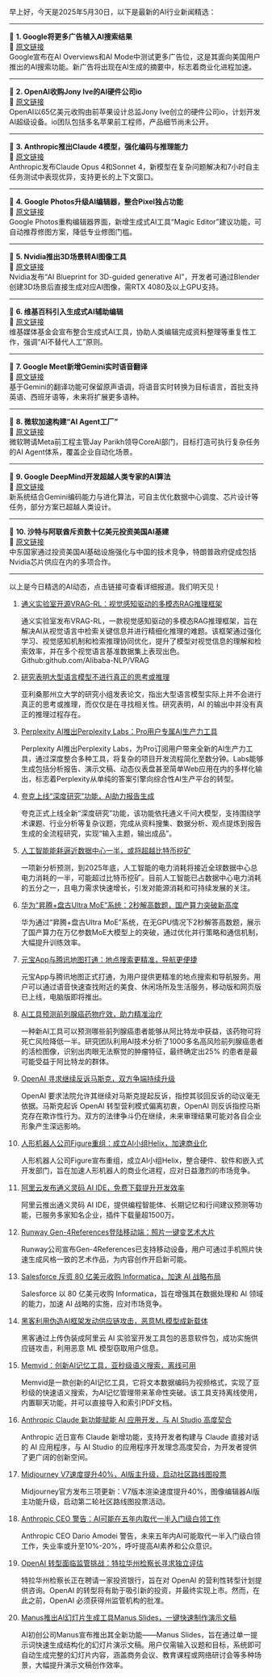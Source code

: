 早上好，今天是2025年5月30日，以下是最新的AI行业新闻精选：

---

📌 **1. Google将更多广告植入AI搜索结果**  
🔗 [原文链接](https://www.theverge.com/news/671514/google-ai-mode-overviews-ads-expansion)  
Google宣布在AI Overviews和AI Mode中测试更多广告位，这是其面向美国用户推出的AI搜索功能。新广告将出现在AI生成的摘要中，标志着商业化进程加速。

---

📌 **2. OpenAI收购Jony Ive的AI硬件公司io**  
🔗 [原文链接](https://www.theverge.com/news/671838/openai-jony-ive-ai-hardware-apple)  
OpenAI以65亿美元收购由前苹果设计总监Jony Ive创立的硬件公司io，计划开发AI超级设备。io团队包括多名苹果前工程师，产品细节尚未公开。

---

📌 **3. Anthropic推出Claude 4模型，强化编码与推理能力**  
🔗 [原文链接](https://www.theverge.com/news/672705/anthropic-claude-4-ai-ous-sonnet-availability)  
Anthropic发布Claude Opus 4和Sonnet 4，新模型在复杂问题解决和7小时自主任务测试中表现优异，支持更长的上下文窗口。

---

📌 **4. Google Photos升级AI编辑器，整合Pixel独占功能**  
🔗 [原文链接](https://www.theverge.com/news/675469/google-photos-editor-ai-tool-suggestions-update)  
Google Photos重构编辑器界面，新增生成式AI工具“Magic Editor”建议功能，可自动推荐修图方案，降低专业修图门槛。

---

📌 **5. Nvidia推出3D场景转AI图像工具**  
🔗 [原文链接](https://www.theverge.com/news/658613/nvidia-ai-blueprint-blender-3d-image-references)  
Nvidia发布“AI Blueprint for 3D-guided generative AI”，开发者可通过Blender创建3D场景后直接生成对应AI图像，需RTX 4080及以上GPU支持。

---

📌 **6. 维基百科引入生成式AI辅助编辑**  
🔗 [原文链接](https://www.theverge.com/ai-artificial-intelligence/659222/wikipedia-generative-ai)  
维基媒体基金会宣布整合生成式AI工具，协助人类编辑完成资料整理等重复性工作，强调“AI不替代人工”原则。

---

📌 **7. Google Meet新增Gemini实时语音翻译**  
🔗 [原文链接](https://www.theverge.com/news/670322/google-meet-gemini-translation-ai-english-spanish)  
基于Gemini的翻译功能可保留原声语调，将语音实时转换为目标语言，首批支持英语、西班牙语等，未来将扩展更多语种。

---

📌 **8. 微软加速构建“AI Agent工厂”**  
🔗 [原文链接](https://www.theverge.com/notepad-microsoft-newsletter/672598/microsoft-ai-agent-factory-jay-parikh-interview)  
微软聘请Meta前工程主管Jay Parikh领导CoreAI部门，目标打造可执行复杂任务的AI Agent体系，覆盖企业自动化场景。

---

📌 **9. Google DeepMind开发超越人类专家的AI算法**  
🔗 [原文链接](https://www.wired.com/story/google-deepminds-ai-agent-dreams-up-algorithms-beyond-human-expertise/)  
新系统结合Gemini编码能力与进化算法，可自主优化数据中心调度、芯片设计等任务，部分方案已超越人类设计。

---

📌 **10. 沙特与阿联酋斥资数十亿美元投资美国AI基建**  
🔗 [原文链接](https://www.wired.com/story/trump-middle-east-artificial-intelligence-investments/)  
中东国家通过投资美国AI基础设施强化与中国的技术竞争，特朗普政府促成包括Nvidia芯片供应在内的多项合作。

---

以上是今日精选的AI动态，点击链接可查看详细报道。我们明天见！

1. [通义实验室开源VRAG-RL：视觉感知驱动的多模态RAG推理框架](https://upload.chinaz.com/2025/0531/6388428081582636553169649.png)

    通义实验室发布VRAG-RL，一款视觉感知驱动的多模态RAG推理框架，旨在解决AI从视觉语言中检索关键信息并进行精细化推理的难题。该框架通过强化学习、视觉感知机制和检索推理协同优化，提升了模型对视觉信息的理解和检索效率，并在多个视觉语言基准数据集上表现出色。Github:github.com/Alibaba-NLP/VRAG


2. [研究表明大型语言模型不进行真正的思考或推理](https://www.chinaz.com/2024/0129/1591568.shtml)

    亚利桑那州立大学的研究小组发表论文，指出大型语言模型实际上并不会进行真正的思考或推理，而仅仅是在寻找相关性。研究表明，AI 的输出中并没有真正的推理过程存在。


3. [Perplexity AI推出Perplexity Labs：Pro用户专属AI生产力工具](https://www.chinaz.com/2025/0530/6388422305704709329869270.shtml)

    Perplexity AI推出Perplexity Labs，为Pro订阅用户带来全新的AI生产力工具，通过深度整合多种工具，将复杂的项目开发流程简化至数分钟。Labs能够生成包括分析报告、演示文稿、动态仪表盘甚至简单Web应用在内的多样化输出，标志着Perplexity从单纯的答案引擎向综合性AI生产平台的转型。


4. [夸克上线“深度研究”功能，AI助力报告生成](https://www.chinaz.com/2024/0516/1618148.shtml)

    夸克正式上线全新“深度研究”功能，该功能依托通义千问大模型，支持围绕学术课题、行业分析等复杂议题，完成从资料搜集、数据分析、观点提炼到报告生成的全流程研究，实现“输入主题，输出成品”。


5. [人工智能能耗逼近数据中心一半，或将超越比特币挖矿](https://www.chinaz.com/2024/0703/1631148.shtml)

    一项新分析预测，到2025年底，人工智能的电力消耗将接近全球数据中心总电力消耗的一半，可能超过比特币挖矿。目前人工智能已占数据中心电力消耗的五分之一，且电力需求快速增长，引发对能源消耗和可持续发展的关注。


6. [华为“昇腾+盘古Ultra MoE”系统：2秒解高数题，国产算力突破新高度](https://www.chinaz.com/2025/0530/1664760.shtml)

    华为通过“昇腾+盘古Ultra MoE”系统，在无GPU情况下2秒解答高数题，展示了国产算力在万亿参数MoE大模型上的突破，通过优化并行策略和通信机制，大幅提升训练效率。


7. [元宝App与腾讯地图打通：地点搜索更精准，导航更便捷](https://www.chinaz.com/2025/0530/6388421614783816229510398.shtml)

    元宝App与腾讯地图正式打通，为用户提供更精准的地点搜索和导航服务。用户可以通过语音快速查找附近的美食、休闲场所及生活服务，移动版和网页版已上线，电脑版即将推出。


8. [AI工具预测前列腺癌药物疗效，助力精准治疗](https://www.chinaz.com/2024/0529/1607026.shtml)

    一种新AI工具可以预测哪些前列腺癌患者能够从阿比特龙中获益，该药物可将死亡风险降低一半。研究团队利用AI技术分析了1000多名高风险前列腺癌患者的活检图像，识别出肉眼无法察觉的肿瘤特征，最终确定出25% 的患者是最可能受益于阿比特龙的群体。


9. [OpenAI 寻求继续反诉马斯克，双方争端持续升级](https://example.com/openai-musk-lawsuit)

    OpenAI 要求法院允许其继续对马斯克提起反诉，指控其驳回反诉的动议毫无依据。马斯克起诉 OpenAI 转型营利模式偏离初衷，OpenAI 则反诉指控马斯克存在欺诈性行为。双方的法律争斗仍在继续，未来审理结果可能对各自企业形象产生深远影响。


10. [人形机器人公司Figure重组：成立AI小组Helix，加速商业化](https://www.chinaz.com/2025/0530/163421.shtml)

    人形机器人公司Figure宣布重组，成立AI小组Helix，整合硬件、软件和嵌入式开发部门，旨在加速人形机器人的商业化进程，应对日益激烈的市场竞争。


11. [阿里云发布通义灵码 AI IDE，免费下载提升开发效率](https://www.chinaz.com/2025/0530/164123.shtml)

    阿里云推出通义灵码 AI IDE，提供编程智能体、长期记忆和行间建议预测等功能，已服务多家知名企业，插件下载量超1500万。


12. [Runway Gen-4References登陆移动端：照片一键变艺术大片](https://www.chinaz.com/2025/0530/6388420978332595536873671.shtml)

    Runway公司宣布Gen-4References已支持移动设备，用户可通过手机照片快速生成风格一致的艺术作品，为内容创作开启新可能。


13. [Salesforce 斥资 80 亿美元收购 Informatica，加速 AI 战略布局](https://example.com/salesforce-informatica-acquisition)

    Salesforce 以 80 亿美元收购 Informatica，旨在增强其在数据处理和 AI 领域的能力，加速 AI 战略的实施，应对市场竞争。


14. [黑客利用伪造AI框架发动供应链攻击，恶意ML模型成新载体](https://www.example.com/hacker-ai-supply-chain-attack)

    黑客通过上传伪装成阿里云 AI 实验室开发工具包的恶意软件包，成功实施供应链攻击，利用恶意 ML 模型窃取用户信息。


15. [Memvid：创新AI记忆工具，亚秒级语义搜索，离线可用](https://github.com/Olow304/memvid)

    Memvid是一款创新的AI记忆工具，它将文本数据编码为视频格式，实现了亚秒级的快速语义搜索，为AI记忆管理带来革命性突破。该工具支持离线使用，内置聊天功能，并可以直接导入和索引PDF文档。


16. [Anthropic Claude 新功能赋能 AI 应用开发，与 AI Studio 高度契合](https://www.chinaz.com/2024/0305/1594148.shtml)

    Anthropic 近日宣布 Claude 新增功能，支持开发者构建与 Claude 直接对话的 AI 应用程序，与 AI Studio 的应用程序开发理念高度契合，为开发者提供了更广阔的创新空间。


17. [Midjourney V7速度提升40%，AI版主升级，启动社区路线图投票](https://midjourney.com/ideas)

    Midjourney官方发布三项更新：V7版本渲染速度提升40%，图像编辑器AI版主功能升级，启动第二轮社区路线图投票活动。


18. [Anthropic CEO 警告：AI可能在五年内取代一半入门级白领工作](https://pic.chinaz.com/picmap/202307181533299002_4.jpg)

    Anthropic CEO Dario Amodei 警告，未来五年内AI可能取代一半入门级白领工作，失业率或升至10%-20%，呼吁提高AI素养和公众意识。


19. [OpenAI 转型面临监管挑战：特拉华州检察长寻求独立评估]()

    特拉华州检察长正在聘请一家投资银行，旨在对 OpenAI 的营利性转型计划提供咨询。OpenAI 的转型将有助于吸引新的投资，并最终实现上市。然而，在此之前，OpenAI 必须获得州监管机构的批准。


20. [Manus推出AI幻灯片生成工具Manus Slides，一键快速制作演示文稿]()

    AI初创公司Manus宣布推出其全新功能——Manus Slides，旨在通过单一提示词快速生成结构化的幻灯片演示文稿。用户仅需输入议题和目标，系统即可自动生成完整的幻灯片内容，涵盖商务会议、教育课程或网络研讨会等多种场景，大幅提升演示文稿创作效率。


